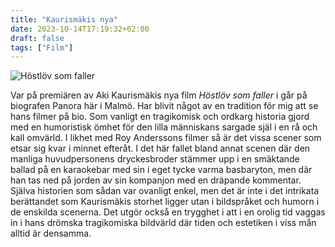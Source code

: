 ```yaml
---
title: "Kaurismäkis nya"
date: 2023-10-14T17:19:32+02:00
draft: false
tags: ["Film"]
---
```


![Höstlöv som faller](/images/hostlov-som-faller.png)

Var på premiären av Aki Kaurismäkis nya film *Höstlöv som faller* i går på biografen Panora här i Malmö. Har blivit något av en tradition för mig att se hans filmer på bio.
Som vanligt en tragikomisk och ordkarg historia gjord med en humoristisk ömhet för den lilla människans sargade själ i en rå och kall omvärld. I likhet med Roy Anderssons filmer så är det vissa scener som etsar sig kvar i minnet efteråt. I det här fallet bland annat scenen där den manliga huvudpersonens dryckesbroder stämmer upp i en smäktande ballad på en karaokebar med sin i eget tycke varma basbaryton, men där han tas ned på jorden av sin kompanjon med en dräpande kommentar. Själva historien som sådan var ovanligt enkel, men det är inte i det intrikata berättandet som Kaurismäkis storhet ligger utan i bildspråket och humorn i de enskilda scenerna. Det utgör också en trygghet i att i en orolig tid vaggas in i hans drömska tragikomiska bildvärld där tiden och estetiken i viss mån alltid är densamma. 
